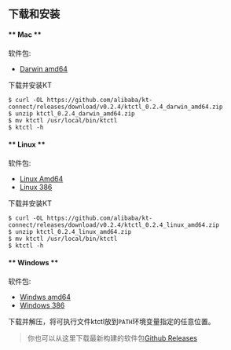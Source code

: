下载和安装
---

<!-- tabs:start -->

#### ** Mac **

软件包:

* [Darwin amd64](https://github.com/alibaba/kt-connect/releases/download/v0.2.4/ktctl_0.2.4_darwin_amd64.zip)

下载并安装KT

```
$ curl -OL https://github.com/alibaba/kt-connect/releases/download/v0.2.4/ktctl_0.2.4_darwin_amd64.zip
$ unzip ktctl_0.2.4_darwin_amd64.zip
$ mv ktctl /usr/local/bin/ktctl
$ ktctl -h
```

#### ** Linux **

软件包:

* [Linux Amd64](https://github.com/alibaba/kt-connect/releases/download/v0.2.4/ktctl_0.2.4_linux_amd64.zip)
* [Linux 386](https://github.com/alibaba/kt-connect/releases/download/v0.2.4/ktctl_0.2.4_linux_386.zip)

下载并安装KT

```
$ curl -OL https://github.com/alibaba/kt-connect/releases/download/v0.2.4/ktctl_0.2.4_linux_amd64.zip
$ unzip ktctl_0.2.4_linux_amd64.zip
$ mv ktctl /usr/local/bin/ktctl
$ ktctl -h
```

#### ** Windows **

软件包:

* [Windws amd64](https://github.com/alibaba/kt-connect/releases/download/v0.2.4/ktctl_0.2.4_windows_amd64.zip)
* [Windows 386](https://github.com/alibaba/kt-connect/releases/download/v0.2.4/ktctl_0.2.4_windows_386.zip)

下载并解压，将可执行文件ktctl放到`PATH`环境变量指定的任意位置。

<!-- tabs:end -->

> 你也可以从这里下载最新构建的软件包[Github Releases](https://github.com/alibaba/kt-connect/releases)
